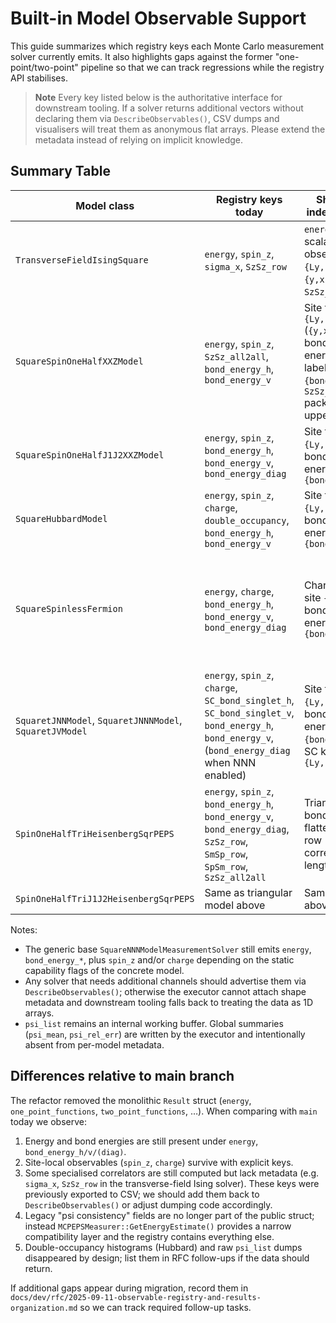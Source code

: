 # Built-in Model Observable Support

This guide summarizes which registry keys each Monte Carlo measurement solver currently emits.
It also highlights gaps against the former "one-point/two-point" pipeline so that we can track
regressions while the registry API stabilises.

> **Note**
> Every key listed below is the authoritative interface for downstream tooling.
> If a solver returns additional vectors without declaring them via `DescribeObservables()`,
> CSV dumps and visualisers will treat them as anonymous flat arrays. Please extend the metadata
> instead of relying on implicit knowledge.

## Summary Table

| Model class | Registry keys today | Shape / index notes | Legacy coverage gaps |
|-------------|---------------------|----------------------|-----------------------|
| `TransverseFieldIsingSquare` | `energy`, `spin_z`, `sigma_x`, `SzSz_row` | `energy`: scalar; site observables `{Ly,Lx}` with `{y,x}`; `SzSz_row` flat | Gap resolved—metadata now matches returned keys. |
| `SquareSpinOneHalfXXZModel` | `energy`, `spin_z`, `SzSz_all2all`, `bond_energy_h`, `bond_energy_v` | Site fields `{Ly,Lx}` (`{y,x}`); bond energies labelled `{bond_id}`; `SzSz_all2all` packed upper tri | None – legacy two-point correlators mapped directly to `SzSz_all2all`. |
| `SquareSpinOneHalfJ1J2XXZModel` | `energy`, `spin_z`, `bond_energy_h`, `bond_energy_v`, `bond_energy_diag` | Site fields `{Ly,Lx}`; bond energies `{bond_id}` | Matches legacy outputs for NN/NNN bond energies. |
| `SquareHubbardModel` | `energy`, `spin_z`, `charge`, `double_occupancy`, `bond_energy_h`, `bond_energy_v` | Site fields `{Ly,Lx}`; bond energies `{bond_id}` | Gap resolved—`double_occupancy` now explicit. |
| `SquareSpinlessFermion` | `energy`, `charge`, `bond_energy_h`, `bond_energy_v`, `bond_energy_diag` | Charge per site `{Ly,Lx}`; bond energies `{bond_id}` | Legacy code exposed fermionic kinetic energy split into hopping directions; regrouped here as bond energies. |
| `SquaretJNNModel`, `SquaretJNNNModel`, `SquaretJVModel` | `energy`, `spin_z`, `charge`, `SC_bond_singlet_h`, `SC_bond_singlet_v`, `bond_energy_h`, `bond_energy_v`, (`bond_energy_diag` when NNN enabled) | Site fields `{Ly,Lx}`; bond energies `{bond_id}`; SC keys `{Ly,Lx}` | Legacy stored singlet correlators under two-point bins; mapping preserved with explicit keys. |
| `SpinOneHalfTriHeisenbergSqrPEPS` | `energy`, `spin_z`, `bond_energy_h`, `bond_energy_v`, `bond_energy_diag`, `SzSz_row`, `SmSp_row`, `SpSm_row`, `SzSz_all2all` | Triangular bonds flattened; row correlators length `Lx/2`. | Same channels as legacy, but now keyed explicitly. |
| `SpinOneHalfTriJ1J2HeisenbergSqrPEPS` | Same as triangular model above | Same as above | Same as above |

Notes:

- The generic base `SquareNNNModelMeasurementSolver` still emits `energy`, `bond_energy_*`, plus
  `spin_z` and/or `charge` depending on the static capability flags of the concrete model.
- Any solver that needs additional channels should advertise them via `DescribeObservables()`;
  otherwise the executor cannot attach shape metadata and downstream tooling falls back to treating
  the data as 1D arrays.
- `psi_list` remains an internal working buffer. Global summaries (`psi_mean`, `psi_rel_err`) are
  written by the executor and intentionally absent from per-model metadata.

## Differences relative to main branch

The refactor removed the monolithic `Result` struct (`energy`, `one_point_functions`,
`two_point_functions`, …). When comparing with `main` today we observe:

1. Energy and bond energies are still present under `energy`, `bond_energy_h/v/(diag)`.
2. Site-local observables (`spin_z`, `charge`) survive with explicit keys.
3. Some specialised correlators are still computed but lack metadata (e.g. `sigma_x`, `SzSz_row`
   in the transverse-field Ising solver). These keys were previously exported to CSV; we should
   add them back to `DescribeObservables()` or adjust dumping code accordingly.
4. Legacy "psi consistency" fields are no longer part of the public struct; instead
   `MCPEPSMeasurer::GetEnergyEstimate()` provides a narrow compatibility layer and the registry
   contains everything else.
5. Double-occupancy histograms (Hubbard) and raw `psi_list` dumps disappeared by design; list them
   in RFC follow-ups if the data should return.

If additional gaps appear during migration, record them in
`docs/dev/rfc/2025-09-11-observable-registry-and-results-organization.md` so we can track
required follow-up tasks.


